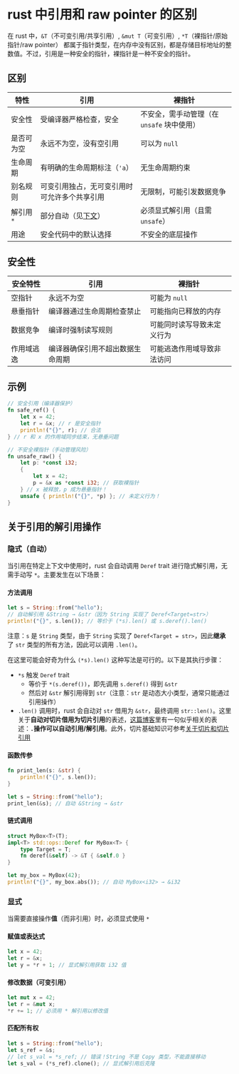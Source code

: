 # rust 中引用和 raw pointer 的区别

在 rust 中，``&T``（不可变引用/共享引用）, ``&mut T``（可变引用）, ``*T``（裸指针/原始指针/raw pointer） 都属于指针类型，在内存中没有区别，都是存储目标地址的整数值。不过，引用是一种安全的指针，裸指针是一种不安全的指针。

## 区别

|特性|引用|裸指针|
|---|---|---|
|安全性|受编译器严格检查，安全|不安全，需手动管理（在 ``unsafe`` 块中使用）|
|是否可为空|永远不为空，没有空引用|可以为 ``null``|
|生命周期|有明确的生命周期标注（``'a``）|无生命周期约束|
|别名规则|可变引用独占，无可变引用时可允许多个共享引用|无限制，可能引发数据竞争|
|解引用 ``*``|部分自动（见[下文](#关于引用的解引用操作)）|必须显式解引用（且需 ``unsafe``）|
|用途|安全代码中的默认选择|不安全的底层操作|

## 安全性

|安全特性|引用|裸指针|
|---|---|---|
|空指针|永远不为空|可能为 ``null``|
|悬垂指针|编译器通过生命周期检查禁止|可能指向已释放的内存|
|数据竞争|编译时强制读写规则|可能同时读写导致未定义行为|
|作用域逃逸|编译器确保引用不超出数据生命周期|可能逃逸作用域导致非法访问|

## 示例

```rust
// 安全引用（编译器保护）
fn safe_ref() {
    let x = 42;
    let r = &x; // r 是安全指针
    println!("{}", r); // 合法
} // r 和 x 的作用域同步结束，无悬垂问题

// 不安全裸指针（手动管理风险）
fn unsafe_raw() {
    let p: *const i32;
    {
        let x = 42;
        p = &x as *const i32; // 获取裸指针
    } // x 被释放，p 成为悬垂指针！
    unsafe { println!("{}", *p) }; // 未定义行为！
}
```

## 关于引用的解引用操作

### 隐式（自动）

当引用在特定上下文中使用时，rust 会自动调用 ``Deref`` trait 进行隐式解引用，无需手动写 ``*``。主要发生在以下场景：

#### 方法调用

```rust
let s = String::from("hello");
// 自动解引用 &String → &str（因为 String 实现了 Deref<Target=str>）
println!("{}", s.len()); // 等价于 (*s).len() 或 s.deref().len()
```

注意：``s`` 是 ``String`` 类型，由于 ``String`` 实现了 ``Deref<Target = str>``，因此**继承**了 ``str`` 类型的所有方法，因此可以调用 ``.len()``。

在这里可能会好奇为什么 ``(*s).len()`` 这种写法是可行的。以下是其执行步骤：

- ``*s`` 触发 ``Deref`` trait
    - 等价于 ``*(s.deref())``，即先调用 ``s.deref()`` 得到 ``&str``
    - 然后对 ``&str`` 解引用得到 ``str``（注意：``str`` 是动态大小类型，通常只能通过引用操作）
- ``.len()`` 调用时，rust 会自动对 ``str`` 借用为 ``&str``，最终调用 ``str::len()``。这里关于**自动对切片借用为切片引用**的表述，[这篇博客](https://zhuanlan.zhihu.com/p/708113253)里有一句似乎相关的表述：**``.``操作可以自动引用/解引用**。此外，切片基础知识可参考[关于切片和切片引用](https://course.rs/difficulties/slice.html)

#### 函数传参

```rust
fn print_len(s: &str) {
    println!("{}", s.len());
}

let s = String::from("hello");
print_len(&s); // 自动 &String → &str
```

#### 链式调用

```rust
struct MyBox<T>(T);
impl<T> std::ops::Deref for MyBox<T> {
    type Target = T;
    fn deref(&self) -> &T { &self.0 }
}

let my_box = MyBox(42);
println!("{}", my_box.abs()); // 自动 MyBox<i32> → &i32
```

### 显式

当需要直接操作**值**（而非引用）时，必须显式使用 ``*``

#### 赋值或表达式

```rust
let x = 42;
let r = &x;
let y = *r + 1; // 显式解引用获取 i32 值
```

#### 修改数据（可变引用）

```rust
let mut x = 42;
let r = &mut x;
*r += 1; // 必须用 * 解引用以修改值
```

#### 匹配所有权

```rust
let s = String::from("hello");
let s_ref = &s;
// let s_val = *s_ref; // 错误！String 不是 Copy 类型，不能直接移动
let s_val = (*s_ref).clone(); // 显式解引用后克隆
```